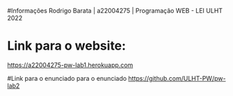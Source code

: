 #Informações
Rodrigo Barata | a22004275 | Programação WEB - LEI ULHT 2022

# Link para o website:
https://a22004275-pw-lab1.herokuapp.com

#Link para o enunciado para o enunciado
https://github.com/ULHT-PW/pw-lab2